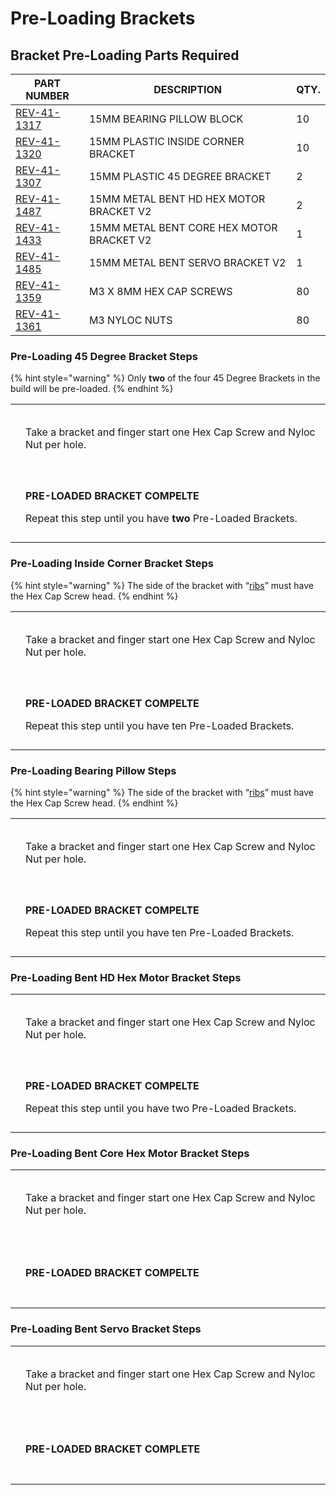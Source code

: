 # Pre-Loading Brackets

## Bracket Pre-Loading Parts Required

| **PART NUMBER**                                         | **DESCRIPTION**                           | **QTY.** |
| ------------------------------------------------------- | ----------------------------------------- | -------- |
| [REV-41-1317](https://www.revrobotics.com/rev-41-1317/) | 15MM BEARING PILLOW BLOCK                 | 10       |
| [REV-41-1320](https://www.revrobotics.com/rev-41-1320/) | 15MM PLASTIC INSIDE CORNER BRACKET        | 10       |
| [REV-41-1307](https://www.revrobotics.com/rev-41-1307/) | 15MM PLASTIC 45 DEGREE BRACKET            | 2        |
| [REV-41-1487](https://www.revrobotics.com/rev-41-1487/) | 15MM METAL BENT HD HEX MOTOR BRACKET V2   | 2        |
| [REV-41-1433](https://www.revrobotics.com/rev-41-1433/) | 15MM METAL BENT CORE HEX MOTOR BRACKET V2 | 1        |
| [REV-41-1485](https://www.revrobotics.com/rev-41-1485/) | 15MM METAL BENT SERVO BRACKET V2          | 1        |
| [REV-41-1359](https://www.revrobotics.com/rev-41-1359/) | M3 X 8MM HEX CAP SCREWS                   | 80       |
| [REV-41-1361](https://www.revrobotics.com/rev-41-1361/) | M3 NYLOC NUTS                             | 80       |

### Pre-Loading 45 Degree Bracket Steps&#x20;

{% hint style="warning" %}
Only **two** of the four 45 Degree Brackets in the build will be pre-loaded.&#x20;
{% endhint %}

|                                                                                                                                                                                                                                                                                                                       |                                                                                                                                     |
| --------------------------------------------------------------------------------------------------------------------------------------------------------------------------------------------------------------------------------------------------------------------------------------------------------------------- | ----------------------------------------------------------------------------------------------------------------------------------- |
| <p>​</p><p><img src="https://2589213514-files.gitbook.io/~/files/v0/b/gitbook-legacy-files/o/assets%2F-M5yw0n8IneF5-9ybLjT%2F-MDRaMoS1o_Ko2Ik5TVR%2F-MDVDMx3wUHt0SnEQVi3%2FEDU%20Kit_Pre-load%2045%20Degree.svg?alt=media&#x26;token=ef30473a-4ad5-4fab-b173-5806fdc12e5b" alt="" data-size="original"></p><p>​</p>   | Take a bracket and finger start one Hex Cap Screw and Nyloc Nut per hole.                                                           |
| <p>​</p><p><img src="https://2589213514-files.gitbook.io/~/files/v0/b/gitbook-legacy-files/o/assets%2F-M5yw0n8IneF5-9ybLjT%2F-MDKjyl9wVWKLR38B7z5%2F-MDLd8qb94--FC7z_5-2%2FEDU%20Kit_Pre-loaded%2045%20Degree.svg?alt=media&#x26;token=5c6ed865-27b2-4e7e-9dce-68863450c440" alt="" data-size="original"></p><p>​</p> | <p><strong>PRE-LOADED BRACKET COMPELTE</strong></p><p>Repeat this step until you have <strong>two</strong> Pre-Loaded Brackets.</p> |

### Pre-Loading Inside Corner Bracket Steps&#x20;

{% hint style="warning" %}
The side of the bracket with “[ribs](broken-reference)” must have the Hex Cap Screw head.
{% endhint %}

|                                                                                                                                                                                                                                                                                                            |                                                                                                                    |
| ---------------------------------------------------------------------------------------------------------------------------------------------------------------------------------------------------------------------------------------------------------------------------------------------------------- | ------------------------------------------------------------------------------------------------------------------ |
| <p>​</p><p><img src="https://2589213514-files.gitbook.io/~/files/v0/b/gitbook-legacy-files/o/assets%2F-M5yw0n8IneF5-9ybLjT%2F-MCJO2HP8-0d6P3fQ3Wa%2F-MCNXpeKDlZTtYN5LK5J%2FACD_Pre-Load%20Corner.svg?alt=media&#x26;token=75e483e5-03c3-41de-931b-3b9982e779c1" alt="" data-size="original"></p><p>​</p>   | Take a bracket and finger start one Hex Cap Screw and Nyloc Nut per hole.                                          |
| <p>​</p><p><img src="https://2589213514-files.gitbook.io/~/files/v0/b/gitbook-legacy-files/o/assets%2F-M5yw0n8IneF5-9ybLjT%2F-MCJO2HP8-0d6P3fQ3Wa%2F-MCNv_X2QEBoRk6yEPMW%2FACD_Pre-Loaded%20Corner.svg?alt=media&#x26;token=db3df393-dfbc-42aa-aa39-0d2195bcb3aa" alt="" data-size="original"></p><p>​</p> | <p><strong>PRE-LOADED BRACKET COMPELTE</strong></p><p>Repeat this step until you have ten Pre-Loaded Brackets.</p> |

### Pre-Loading **Bearing Pillow** Steps&#x20;

{% hint style="warning" %}
The side of the bracket with “[ribs](broken-reference)” must have the Hex Cap Screw head.
{% endhint %}

|                                                                                                                                                                                                                                                                                                                   |                                                                                                                    |
| ----------------------------------------------------------------------------------------------------------------------------------------------------------------------------------------------------------------------------------------------------------------------------------------------------------------- | ------------------------------------------------------------------------------------------------------------------ |
| <p>​</p><p><img src="https://2589213514-files.gitbook.io/~/files/v0/b/gitbook-legacy-files/o/assets%2F-M5yw0n8IneF5-9ybLjT%2F-MCJO2HP8-0d6P3fQ3Wa%2F-MCNzqXarvcRwKWKsQX8%2FACD_Pre-Load%20Pillow%20Block.svg?alt=media&#x26;token=cc672fd6-3a1b-43fe-baec-6f049ec9e55c" alt="" data-size="original"></p><p>​</p>  | Take a bracket and finger start one Hex Cap Screw and Nyloc Nut per hole.                                          |
| <p>​</p><p><img src="https://2589213514-files.gitbook.io/~/files/v0/b/gitbook-legacy-files/o/assets%2F-M5yw0n8IneF5-9ybLjT%2F-MCEN1axcQC8Et-VSY2v%2F-MCENatOdPYdhkS1PbeR%2FACD_Preloaded%20Pillow%20Block.svg?alt=media&#x26;token=89e735da-4d12-43a5-b114-ad9dfb1eeb4d" alt="" data-size="original"></p><p>​</p> | <p><strong>PRE-LOADED BRACKET COMPELTE</strong></p><p>Repeat this step until you have ten Pre-Loaded Brackets.</p> |

### Pre-Loading Bent HD Hex Motor Bracket Steps&#x20;

|                                                                                                                                                                                                                                                                                                                           |                                                                                                                    |
| ------------------------------------------------------------------------------------------------------------------------------------------------------------------------------------------------------------------------------------------------------------------------------------------------------------------------- | ------------------------------------------------------------------------------------------------------------------ |
| <p>​</p><p><img src="https://2589213514-files.gitbook.io/~/files/v0/b/gitbook-legacy-files/o/assets%2F-M5yw0n8IneF5-9ybLjT%2F-MDRaMoS1o_Ko2Ik5TVR%2F-MDWfS-VEJYnTvC0zp2O%2FEDU%20Kit_Pre-load%20Motor%20Bracket.svg?alt=media&#x26;token=ba967046-2ad3-4e3c-9355-4fb221207373" alt="" data-size="original"></p><p>​</p>   | Take a bracket and finger start one Hex Cap Screw and Nyloc Nut per hole.                                          |
| <p>​</p><p><img src="https://2589213514-files.gitbook.io/~/files/v0/b/gitbook-legacy-files/o/assets%2F-M5yw0n8IneF5-9ybLjT%2F-MDRaMoS1o_Ko2Ik5TVR%2F-MDWelGANkdo2F22zduY%2FEDU%20Kit_Pre-Loaded%20Motor%20Bracket.svg?alt=media&#x26;token=df56d6c6-4f46-48eb-b853-38cc55100daf" alt="" data-size="original"></p><p>​</p> | <p><strong>PRE-LOADED BRACKET COMPELTE</strong></p><p>Repeat this step until you have two Pre-Loaded Brackets.</p> |

### Pre-Loading Bent Core Hex Motor Bracket Steps

|                                                                                                                                                                                                                                                                                                                                |                                                                           |
| ------------------------------------------------------------------------------------------------------------------------------------------------------------------------------------------------------------------------------------------------------------------------------------------------------------------------------ | ------------------------------------------------------------------------- |
| <p>​</p><p><img src="https://2589213514-files.gitbook.io/~/files/v0/b/gitbook-legacy-files/o/assets%2F-M5yw0n8IneF5-9ybLjT%2F-MDRaMoS1o_Ko2Ik5TVR%2F-MDVDGyfuj06qS8lTJfl%2FEDU%20Kit_Pre-Load%20Core%20Hex%20Bracket.svg?alt=media&#x26;token=923c4fe9-faa7-4ca3-81ff-0e85045407fc" alt="" data-size="original"></p><p>​</p>   | Take a bracket and finger start one Hex Cap Screw and Nyloc Nut per hole. |
| <p>​</p><p><img src="https://2589213514-files.gitbook.io/~/files/v0/b/gitbook-legacy-files/o/assets%2F-M5yw0n8IneF5-9ybLjT%2F-MDKjyl9wVWKLR38B7z5%2F-MDLeZEVRkYrGjl7hQ5k%2FEDU%20Kit_Pre-Loaded%20Core%20Hex%20Bracket.svg?alt=media&#x26;token=d612af5d-7e91-4fd0-a22a-6ceabd8d2726" alt="" data-size="original"></p><p>​</p> | **PRE-LOADED BRACKET COMPELTE**                                           |

### Pre-Loading Bent Servo Bracket Steps &#x20;

|                                                                                                                                                                                                                                                                                                                           |                                                                           |
| ------------------------------------------------------------------------------------------------------------------------------------------------------------------------------------------------------------------------------------------------------------------------------------------------------------------------- | ------------------------------------------------------------------------- |
| <p>​</p><p><img src="https://2589213514-files.gitbook.io/~/files/v0/b/gitbook-legacy-files/o/assets%2F-M5yw0n8IneF5-9ybLjT%2F-MDRaMoS1o_Ko2Ik5TVR%2F-MDVDvJVuLiBvPiBoO8b%2FEDU%20Kit_Pre-load%20Servo%20Bracket.svg?alt=media&#x26;token=5f6462ff-5694-4a7a-bcba-8d94723eb9e7" alt="" data-size="original"></p><p>​</p>   | Take a bracket and finger start one Hex Cap Screw and Nyloc Nut per hole. |
| <p>​</p><p><img src="https://2589213514-files.gitbook.io/~/files/v0/b/gitbook-legacy-files/o/assets%2F-M5yw0n8IneF5-9ybLjT%2F-MDKjyl9wVWKLR38B7z5%2F-MDLhoplwliP4Dx6hCP7%2FEDU%20Kit_Pre-Loaded%20Servo%20Bracket.svg?alt=media&#x26;token=e320dc02-4d6a-422d-a8c0-aeeaca9145c4" alt="" data-size="original"></p><p>​</p> | **PRE-LOADED BRACKET COMPLETE**                                           |
